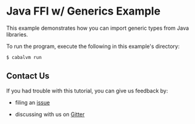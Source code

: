 # Java FFI w/ Generics Example

This example demonstrates how you can import generic types from Java libraries.

To run the program, execute the following in this example's directory:

```$ cabalvm run ```

## Contact Us

If you had trouble with this tutorial, you can give us feedback by:

- filing an [issue](https://github.com/typelead/eta-examples/issues/new)

- discussing with us on [Gitter](https://gitter.im/rahulmutt/ghcvm) 
